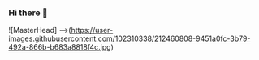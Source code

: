 ### Hi there 👋

![MasterHead]
-->(https://user-images.githubusercontent.com/102310338/212460808-9451a0fc-3b79-492a-866b-b683a8818f4c.jpg)

